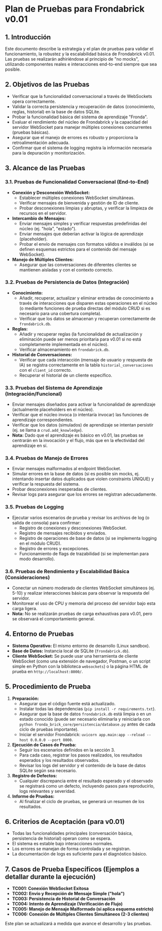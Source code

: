 # Plan de Pruebas para Frondabrick v0.01

## 1. Introducción

Este documento describe la estrategia y el plan de pruebas para validar el funcionamiento, la robustez y la escalabilidad básica de Frondabrick v0.01. Las pruebas se realizarán adhiriéndose al principio de "no mocks", utilizando componentes reales e interacciones end-to-end siempre que sea posible.

## 2. Objetivos de las Pruebas

*   Verificar que la funcionalidad conversacional a través de WebSockets opera correctamente.
*   Validar la correcta persistencia y recuperación de datos (conocimiento, reglas, historial) en la base de datos SQLite.
*   Probar la funcionalidad básica del sistema de aprendizaje "Fronda".
*   Evaluar el rendimiento del núcleo de Frondabrick y la capacidad del servidor WebSocket para manejar múltiples conexiones concurrentes (pruebas básicas).
*   Asegurar que el manejo de errores es robusto y proporciona la retroalimentación adecuada.
*   Confirmar que el sistema de logging registra la información necesaria para la depuración y monitorización.

## 3. Alcance de las Pruebas

### 3.1. Pruebas de Funcionalidad Conversacional (End-to-End)

*   **Conexión y Desconexión WebSocket:**
    *   Establecer múltiples conexiones WebSocket simultáneas.
    *   Verificar mensajes de bienvenida y gestión de ID de cliente.
    *   Probar desconexiones limpias y abruptas, y verificar la limpieza de recursos en el servidor.
*   **Intercambio de Mensajes:**
    *   Enviar mensajes simples y verificar respuestas predefinidas del núcleo (ej. "hola", "estado").
    *   Enviar mensajes que deberían activar la lógica de aprendizaje (placeholder).
    *   Probar el envío de mensajes con formatos válidos e inválidos (si se definen esquemas estrictos para el contenido del mensaje WebSocket).
*   **Manejo de Múltiples Clientes:**
    *   Asegurar que las conversaciones de diferentes clientes se mantienen aisladas y con el contexto correcto.

### 3.2. Pruebas de Persistencia de Datos (Integración)

*   **Conocimiento:**
    *   Añadir, recuperar, actualizar y eliminar entradas de conocimiento a través de interacciones que disparen estas operaciones en el núcleo (o mediante funciones de prueba directas del módulo CRUD si es necesario para una cobertura completa).
    *   Verificar que los datos se almacenan y recuperan correctamente de `frondabrick.db`.
*   **Reglas:**
    *   Añadir y recuperar reglas (la funcionalidad de actualización y eliminación puede ser menos prioritaria para v0.01 si no está completamente implementada en el núcleo).
    *   Verificar almacenamiento en `frondabrick.db`.
*   **Historial de Conversaciones:**
    *   Verificar que cada interacción (mensaje de usuario y respuesta de IA) se registra correctamente en la tabla `historial_conversaciones` con el `client_id` correcto.
    *   Recuperar el historial de un cliente específico.

### 3.3. Pruebas del Sistema de Aprendizaje (Integración/Funcional)

*   Enviar mensajes diseñados para activar la funcionalidad de aprendizaje (actualmente placeholders en el núcleo).
*   Verificar que el núcleo invoca (o intentaría invocar) las funciones de aprendizaje correspondientes.
*   Verificar que los datos (simulados) de aprendizaje se intentan persistir (ej. se llama a `crud.add_knowledge`).
*   **Nota:** Dado que el aprendizaje es básico en v0.01, las pruebas se centrarán en la invocación y el flujo, más que en la efectividad del aprendizaje en sí.

### 3.4. Pruebas de Manejo de Errores

*   Enviar mensajes malformados al endpoint WebSocket.
*   Simular errores en la base de datos (si es posible sin mocks, ej. intentando insertar datos duplicados que violen constraints UNIQUE) y verificar la respuesta del sistema.
*   Probar desconexiones inesperadas de clientes.
*   Revisar logs para asegurar que los errores se registran adecuadamente.

### 3.5. Pruebas de Logging

*   Ejecutar varios escenarios de prueba y revisar los archivos de log (o salida de consola) para confirmar:
    *   Registro de conexiones y desconexiones WebSocket.
    *   Registro de mensajes recibidos y enviados.
    *   Registro de operaciones de base de datos (si se implementa logging en el módulo CRUD).
    *   Registro de errores y excepciones.
    *   Funcionamiento de flags de trazabilidad (si se implementan para modo desarrollo).

### 3.6. Pruebas de Rendimiento y Escalabilidad Básica (Consideraciones)

*   Conectar un número moderado de clientes WebSocket simultáneos (ej. 5-10) y realizar interacciones básicas para observar la respuesta del servidor.
*   Monitorear el uso de CPU y memoria del proceso del servidor bajo esta carga ligera.
*   **Nota:** No se realizarán pruebas de carga exhaustivas para v0.01, pero se observará el comportamiento general.

## 4. Entorno de Pruebas

*   **Sistema Operativo:** El mismo entorno de desarrollo (Linux sandbox).
*   **Base de Datos:** Instancia local de SQLite (`frondabrick.db`).
*   **Cliente WebSocket:** Se puede usar una herramienta de cliente WebSocket (como una extensión de navegador, Postman, o un script simple en Python con la biblioteca `websockets`) o la página HTML de prueba en `http://localhost:8000/`.

## 5. Procedimiento de Prueba

1.  **Preparación:**
    *   Asegurar que el código fuente está actualizado.
    *   Instalar todas las dependencias (`pip install -r requirements.txt`).
    *   Asegurar que la base de datos `frondabrick.db` está limpia o en un estado conocido (puede ser necesario eliminarla y reiniciarla con `python fronda_brick_core/persistencia/database.py` antes de cada ciclo de pruebas importante).
    *   Iniciar el servidor Frondabrick: `uvicorn app.main:app --reload --host 0.0.0.0 --port 8000`.
2.  **Ejecución de Casos de Prueba:**
    *   Seguir los escenarios definidos en la sección 3.
    *   Para cada caso, registrar los pasos realizados, los resultados esperados y los resultados observados.
    *   Revisar los logs del servidor y el contenido de la base de datos SQLite según sea necesario.
3.  **Registro de Defectos:**
    *   Cualquier discrepancia entre el resultado esperado y el observado se registrará como un defecto, incluyendo pasos para reproducirlo, logs relevantes y severidad.
4.  **Informe de Pruebas:**
    *   Al finalizar el ciclo de pruebas, se generará un resumen de los resultados.

## 6. Criterios de Aceptación (para v0.01)

*   Todas las funcionalidades principales (conversación básica, persistencia de historial) operan como se espera.
*   El sistema es estable bajo interacciones normales.
*   Los errores se manejan de forma controlada y se registran.
*   La documentación de logs es suficiente para el diagnóstico básico.

## 7. Casos de Prueba Específicos (Ejemplos a detallar durante la ejecución)

*   **TC001: Conexión WebSocket Exitosa**
*   **TC002: Envío y Recepción de Mensaje Simple ("hola")**
*   **TC003: Persistencia de Historial de Conversación**
*   **TC004: Intento de Aprendizaje (Verificación de Flujo)**
*   **TC005: Manejo de Mensaje Malformado (si aplica esquema estricto)**
*   **TC006: Conexión de Múltiples Clientes Simultáneos (2-3 clientes)**

Este plan se actualizará a medida que avance el desarrollo y las pruebas.
